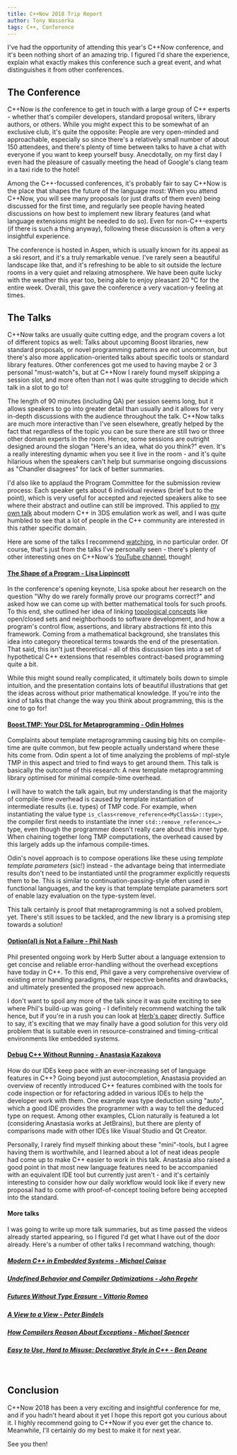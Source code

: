 ```yaml
---
title: C++Now 2018 Trip Report
author: Tony Wasserka
tags: C++, Conference
---
```


I've had the opportunity of attending this year's C++Now conference, and it's been nothing short of an amazing trip. I figured I'd share the experience, explain what exactly makes this conference such a great event, and what distinguishes it from other conferences.

<!--more-->

## The Conference

C++Now is *the* conference to get in touch with a large group of C++ experts - whether that's compiler developers, standard proposal writers, library authors, or others. While you might expect this to be somewhat of an exclusive club, it's quite the opposite: People are very open-minded and approachable, especially so since there's a relatively small number of about 150 attendees, and there's plenty of time between talks to have a chat with everyone if you want to keep yourself busy. Anecdotally, on my first day I even had the pleasure of casually meeting the head of Google's clang team in a taxi ride to the hotel!

Among the C++-focussed conferences, it's probably fair to say C++Now is the place that shapes the future of the language most: When you attend C++Now, you will see many proposals (or just drafts of them even) being discussed for the first time, and regularly see people having heated discussions on how best to implement new library features (and what language extensions might be needed to do so). Even for non-C++-experts (if there is such a thing anyway), following these discussion is often a very insightful experience.

The conference is hosted in Aspen, which is usually known for its appeal as a ski resort, and it's a truly remarkable venue. I've rarely seen a beautiful landscape like that, and it's refreshing to be able to sit outside the lecture rooms in a very quiet and relaxing atmosphere. We have been quite lucky with the weather this year too, being able to enjoy pleasant 20&nbsp;°C for the entire week. Overall, this gave the conference a very vacation-y feeling at times.

## The Talks

C++Now talks are usually quite cutting edge, and the program covers a lot of different topics as well: Talks about upcoming Boost libraries, new standard proposals, or novel programming patterns are not uncommon, but there's also more application-oriented talks about specific tools or standard library features. Other conferences got me used to having maybe 2 or 3 personal "must-watch"s, but at C++Now I rarely found myself skipping a session slot, and more often than not I was quite struggling to decide which talk in a slot to go to!

The length of 90 minutes (including QA) per session seems long, but it allows speakers to go into greater detail than usually and it allows for very in-depth discussions with the audience throughout the talk. C++Now talks are much more interactive than I've seen elsewhere, greatly helped by the fact that regardless of the topic you can be sure there are still two or three other domain experts in the room. Hence, some sessions are outright designed around the slogan "Here's an idea, what do you think?" even. It's a really interesting dynamic when you see it live in the room - and it's quite hilarious when the speakers can't help but summarise ongoing discussions as "Chandler disagrees" for lack of better summaries.

I'd also like to applaud the Program Committee for the submission review process: Each speaker gets about 6 individual reviews (brief but to the point), which is very useful for accepted and rejected speakers alike to see where their abstract and outline can still be improved. This applied to [my own talk](https://cppnow2018.sched.com/event/EC7A/generative-programming-in-action-emulating-the-3ds) about modern C++ in 3DS emulation work as well, and I was quite humbled to see that a lot of people in the C++ community are interested in this rather specific domain.

Here are some of the talks I recommend [watching](https://www.youtube.com/user/BoostCon/videos), in no particular order. Of course, that's just from the talks I've personally seen - there's plenty of other interesting ones on C++Now's [YouTube channel](https://www.youtube.com/user/BoostCon/videos), though!


#### [The Shape of a Program - Lisa Lippincott](https://cppnow2018.sched.com/event/ELaE/opening-keynote-the-shape-of-a-program)

In the conference's opening keynote, Lisa spoke about her research on the question "Why do we rarely formally prove our programs correct?" and asked how we can come up with better mathematical tools for such proofs. To this end, she outlined her idea of linking [topological concepts](https://en.wikipedia.org/wiki/Topology) like open/closed sets and neighborhoods to software development, and how a program's control flow, assertions, and library abstractions fit into this framework. Coming from a mathematical background, she translates this idea into category theoretical terms towards the end of the presentation. That said, this isn't just theoretical - all of this discussion ties into a set of hypothetical C++ extensions that resembles contract-based programming quite a bit.

While this might sound really complicated, it ultimately boils down to simple intuition, and the presentation contains lots of beautiful illustrations that get the ideas across without prior mathematical knowledge. If you're into the kind of talks that change the way you think about programming, this is the one to go for!

#### [Boost.TMP: Your DSL for Metaprogramming - Odin Holmes](https://cppnow2018.sched.com/event/EC7B/boosttmp-your-dsl-for-metaprogramming)

Complaints about template metaprogramming causing big hits on compile-time are quite common, but few people actually understand where these hits come from. Odin spent a lot of time analyzing the problems of mpl-style TMP in this aspect and tried to find ways to get around them. This talk is basically the outcome of this research: A new template metaprogramming library optimised for minimal compile-time overhead.

I will have to watch the talk again, but my understanding is that the majority of compile-time overhead is caused by template instantiation of intermediate results (i.e. types) of TMP code. For example, when instantiating the value type <code class="cpp">is_class&lt;remove_reference&lt;MyClass&&gt;::type&gt;</code>, the compiler first needs to instantiate the inner <code class="cpp">std::remove_reference&lt;…&gt;</code> type, even though the programmer doesn't really care about this inner type. When chaining together long TMP computations, the overhead caused by this largely adds up the infamous compile-times.

Odin's novel approach is to compose operations like these using *template template parameters*&nbsp;(sic!) instead - the advantage being that intermediate results don't need to be instantiated until the programmer explicitly requests them to be.
This is similar to continuation-passing-style often used in functional languages, and the key is that template template parameters sort of enable lazy evaluation on the type-system level.

This talk certainly is proof that metaprogramming is not a solved problem, yet. There's still issues to be tackled, and the new library is a promising step towards a solution!

#### [Option(al) is Not a Failure - Phil Nash](https://cppnow2018.sched.com/event/EC7P/optional-is-not-a-failure)

Phil presented ongoing work by Herb Sutter about a language extension to get concise and reliable error-handling without the overhead exceptions have today in C++. To this end, Phil gave a very comprehensive overview of existing error handling paradigms, their respective benefits and drawbacks, and ultimately presented the proposed new approach.

I don't want to spoil any more of the talk since it was quite exciting to see where Phil's build-up was going - I definitely recommend watching the talk hence, but if you're in a rush you can look at [Herb's paper](http://www.open-std.org/jtc1/sc22/wg21/docs/papers/2018/p0709r0.pdf) directly. Suffice to say, it's exciting that we may finally have a good solution for this very old problem that is suitable even in resource-constrained and timing-critical environments like embedded systems.

#### [Debug C++ Without Running - Anastasia Kazakova](https://cppnow2018.sched.com/event/EC7g/debug-c-without-running)

How do our IDEs keep pace with an ever-increasing set of language features in C++? Going beyond just autocompletion, Anastasia provided an overview of recently introduced C++ features combined with the tools for code inspection or for refactoring added in various IDEs to help the developer work with them. One example was type deduction using "auto", which a good IDE provides the programmer with a way to tell the deduced type on request. Among other examples, CLion naturally is featured a lot (considering Anastasia works at JetBrains), but there are plenty of comparisons made with other IDEs like Visual Studio and Qt Creator.

Personally, I rarely find myself thinking about these "mini"-tools, but I agree having them is worthwhile, and I learned about a lot of neat ideas people had come up to make C++ easier to work in this talk. Anastasia also raised a good point in that most new language features need to be accompanied with an equivalent IDE tool but currently just aren't - and it's certainly interesting to consider how our daily workflow would look like if every new proposal had to come with proof-of-concept tooling before being accepted into the standard.

#### More talks

I was going to write up more talk summaries, but as time passed the videos already started appearing, so I figured I'd get what I have out of the door already. Here's a number of other talks I recommand watching, though:

##### [Modern C++ in Embedded Systems - Michael Caisse](https://cppnow2018.sched.com/event/EC7s/modern-c-in-embedded-systems)
##### [Undefined Behavior and Compiler Optimizations - John Regehr](https://cppnow2018.sched.com/event/ELaF/closing-keynote-undefined-behavior-and-compiler-optimizations)
##### [Futures Without Type Erasure - Vittorio Romeo](https://cppnow2018.sched.com/event/EC76/futures-without-type-erasure)
##### [A View to a View - Peter Bindels](https://cppnow2018.sched.com/event/EC7h/a-view-to-a-view)
##### [How Compilers Reason About Exceptions - Michael Spencer](https://cppnow2018.sched.com/event/EC7V/how-compilers-reason-about-exceptions)
##### [Easy to Use, Hard to Misuse: Declarative Style in C++ - Ben Deane](https://cppnow2018.sched.com/event/EC7i/easy-to-use-hard-to-misuse-declarative-style-in-c)
&nbsp;

## Conclusion

C++Now 2018 has been a very exciting and insightful conference for me, and if you hadn't heard about it yet I hope this report got you curious about it. I highly recommend going to C++Now if you ever get the chance to. Meanwhile, I'll certainly do my best to make it for next year.

See you then!
